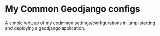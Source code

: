 # My Common Geodjango configs
A simple writeup of my codmmon settings/configurations in jump-starting and deploying a geodjango application.
